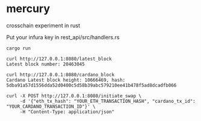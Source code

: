 # mercury
crosschain experiment in rust

Put your infura key in rest_api/src/handlers.rs

```
cargo run

curl http://127.0.0.1:8080/latest_block
Latest block number: 20463045
```

```
curl http://127.0.0.1:8080/cardano_block
Cardano Latest block height: 10666469, hash: 5dba91a57d1556dda52d0400c5d58b39abc579210ee41b478f5ad8dcadfb066
```

```
curl -X POST http://127.0.0.1:8080/initiate_swap \
     -d '{"eth_tx_hash": "YOUR_ETH_TRANSACTION_HASH", "cardano_tx_id": "YOUR_CARDANO_TRANSACTION_ID"}' \
     -H "Content-Type: application/json"
```